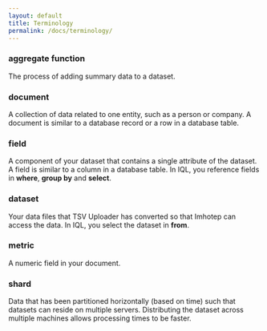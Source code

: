 ```yaml
---
layout: default
title: Terminology
permalink: /docs/terminology/
---
```


### aggregate function
The process of adding summary data to a dataset. 

### document
A collection of data related to one entity, such as a person or company. A document is similar to a database record or a row in a database table.

### field
A component of your dataset that contains a single attribute of the dataset. A field is similar to a column in a database table. In IQL, you reference fields in **where**, **group by** and **select**.

### dataset
Your data files that TSV Uploader has converted so that Imhotep can access the data. In IQL, you select the dataset in **from**.

### metric
A numeric field in your document. 

### shard
Data that has been partitioned horizontally (based on time) such that datasets can reside on multiple servers. Distributing the dataset across multiple machines allows processing times to be faster.
